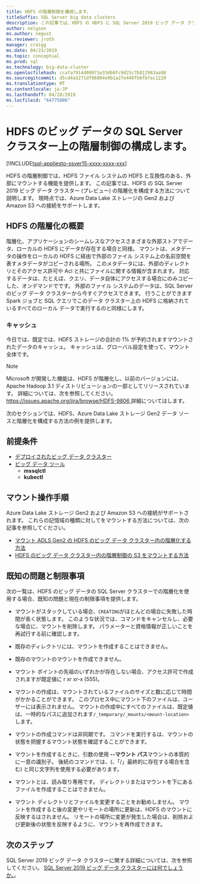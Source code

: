 ```yaml
---
title: HDFS の階層制御を構成します。
titleSuffix: SQL Server big data clusters
description: この記事では、HDFS の HDFS に SQL Server 2019 ビッグ データ クラスター (プレビュー) で外部の Azure Data Lake Storage ファイル システムをマウントする階層化を構成する方法について説明します。
author: nelgson
ms.author: negust
ms.reviewer: jroth
manager: craigg
ms.date: 04/23/2019
ms.topic: conceptual
ms.prod: sql
ms.technology: big-data-cluster
ms.openlocfilehash: ccafa7914d09971e33d60fc9d25c7b812983aa98
ms.sourcegitcommit: d5cd4a5271df96804e9b1a27e440fb6fbfac1220
ms.translationtype: MT
ms.contentlocale: ja-JP
ms.lasthandoff: 04/28/2019
ms.locfileid: "64775006"
---
```

# <a name="configure-hdfs-tiering-on-sql-server-big-data-clusters"></a>HDFS のビッグ データの SQL Server クラスター上の階層制御の構成します。

[!INCLUDE[tsql-appliesto-ssver15-xxxx-xxxx-xxx](../includes/tsql-appliesto-ssver15-xxxx-xxxx-xxx.md)]

HDFS の階層制御では、HDFS ファイル システムの HDFS と互換性のある、外部にマウントする機能を提供します。 この記事では、HDFS の SQL Server 2019 ビッグ データ クラスター (プレビュー) の階層化を構成する方法について説明します。 現時点では、Azure Data Lake ストレージの Gen2 および Amazon S3 への接続をサポートします。 

## <a name="hdfs-tiering-overview"></a>HDFS の階層化の概要

階層化、アプリケーションのシームレスなアクセスさまざまな外部ストアでデータ、ローカルの HDFS にデータが存在する場合と同様。 マウントは、メタデータの操作をローカルの HDFS に経由で外部のファイル システム上の名前空間を表すメタデータがコピーされる場所。 このメタデータには、外部のディレクトリとそのアクセス許可や Acl と共にファイルに関する情報が含まれます。 対応するデータは、たとえば、クエリ、データ自体にアクセスする場合にのみコピーした、オンデマンドでです。 外部のファイル システムのデータは、SQL Server のビッグ データ クラスターから今すぐアクセスできます。 行うことができます Spark ジョブと SQL クエリでこのデータ クラスター上の HDFS に格納されているすべてのローカル データで実行するのと同様にします。

### <a name="caching"></a>キャッシュ
今日では、既定では、HDFS ストレージの合計の 1% が予約されますマウントされたデータのキャッシュ。 キャッシュは、グローバル設定を使って、マウント全体です。

> [!NOTE]
> Microsoft が開発した機能は、HDFS が階層化し、以前のバージョンには、Apache Hadoop 3.1 ディストリビューションの一部としてリリースされています。 詳細については、次を参照してください。 [ https://issues.apache.org/jira/browse/HDFS-9806 ](https://issues.apache.org/jira/browse/HDFS-9806)詳細についてはします。

次のセクションでは、HDFS、Azure Data Lake ストレージ Gen2 データ ソースと階層化を構成する方法の例を提供します。

## <a name="prerequisites"></a>前提条件

- [デプロイされたビッグ データ クラスター](deployment-guidance.md)
- [ビッグ データ ツール](deploy-big-data-tools.md)
  - **mssqlctl**
  - **kubectl**

## <a name="mounting-instructions"></a>マウント操作手順

Azure Data Lake ストレージ Gen2 および Amazon S3 への接続がサポートされます。 これらの記憶域の種類に対してをマウントする方法については、次の記事を参照してください。

- [マウント ADLS Gen2 の HDFS のビッグ データ クラスター内の階層化する方法](hdfs-tiering-mount-adlsgen2.md)
- [HDFS のビッグ データ クラスター内の階層制御の S3 をマウントする方法](hdfs-tiering-mount-s3.md)

## <a id="issues"></a> 既知の問題と制限事項

次の一覧は、HDFS のビッグ データの SQL Server クラスターでの階層化を使用する場合、既知の問題と現在の制限事項を提供します。

- マウントがスタックしている場合、`CREATING`がほとんどの場合に失敗した時間が長く状態します。 このような状況では、コマンドをキャンセルし、必要な場合に、マウントを削除します。 パラメーターと資格情報が正しいことを再試行する前に確認します。

- 既存のディレクトリには、マウントを作成することはできません。

- 既存のマウントのマウントを作成できません。

- マウント ポイントの先祖のいずれかが存在しない場合、アクセス許可で作成されますが既定値に r xr xr-x (555)。

- マウントの作成は、マウントされているファイルのサイズと数に応じて時間がかかることができます。 このプロセス中にマウント下のファイルは、ユーザーには表示されません。 マウントの作成中にすべてのファイルは、既定値は、一時的なパスに追加されます`/_temporary/_mounts/<mount-location>`します。

- マウントの作成コマンドは非同期です。 コマンドを実行するは、マウントの状態を把握するマウント状態を確認することができます。

- マウントを作成するときに、引数の使用 **--マウント パス**マウントの本質的に一意の識別子。 後続のコマンドでは、(、「/」最終的に存在する場合を含む) と同じ文字列を使用する必要があります。

- マウントとは、読み取り専用です。 ディレクトリまたはマウントを下にあるファイルを作成することはできません。

- マウント ディレクトリとファイルを変更することをお勧めしません。 マウントを作成すると後の変更やリモートの場所に更新は、HDFS のマウントに反映するはされません。 リモートの場所に変更が発生した場合は、削除および更新後の状態を反映するように、マウントを再作成できます。

## <a name="next-steps"></a>次のステップ

SQL Server 2019 ビッグ データ クラスターに関する詳細については、次を参照してください。 [SQL Server 2019 ビッグ データ クラスターには何でしょうか。](big-data-cluster-overview.md)。
